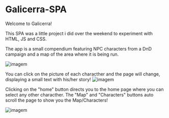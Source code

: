 # Galicerra-SPA

Welcome to Galicerra!

This SPA was a little project i did over the weekend to experiment with HTML, JS and CSS.

The app is a small compendium featuring NPC characters from a DnD campaign and a map of the area where it is being run.<p>
![imagem](https://github.com/zepedro0901/Galicerra-SPA/assets/116742735/53fba743-40ee-49a0-8ebb-c2d823ef0ce9)

You can click on the picture of each characther and the page will change, displaying a small text with his/her story!
![imagem](https://github.com/zepedro0901/Galicerra-SPA/assets/116742735/e447d971-8699-4b67-b9b2-bda573700ba0)

Clicking on the "home" button directs you to the home page where you can select any other characther. The "Map" and "Characters" buttons auto scroll the page to show you the Map/Characters! <p>
![imagem](https://github.com/zepedro0901/Galicerra-SPA/assets/116742735/8539f5e5-0eb9-4b59-88ff-8a2673b81ef2)

  

